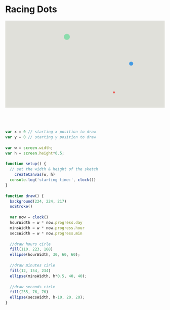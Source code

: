 # Racing Dots
![](https://github.com/neil-oliver/dvia-2019/blob/master/1.mapping-time/project_racing_dots/Racing-dots-screenshot.png)

```javascript



var x = 0 // starting x position to draw
var y = 0 // starting y position to draw

var w = screen.width;
var h = screen.height*0.5;

function setup() {
  // set the width & height of the sketch
	createCanvas(w, h)
  console.log('starting time:', clock())
}

function draw() {
  background(224, 224, 217)
  noStroke()

  var now = clock()
  hourWidth = w * now.progress.day
  minsWidth = w * now.progress.hour
  secsWidth = w * now.progress.min

  //draw hours cirle
  fill(110, 223, 168)
  ellipse(hourWidth, 30, 60, 60);
  
  //draw minutes cirle
  fill(12, 154, 234)
  ellipse(minsWidth, h*0.5, 40, 40);

  //draw seconds cirle
  fill(255, 76, 76)
  ellipse(secsWidth, h-10, 20, 20);
}
```
